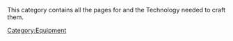 This category contains all the pages for [](Robot_Limbs.md) and the Technology needed to craft them.

[Category:Equipment](Category:Equipment "wikilink")